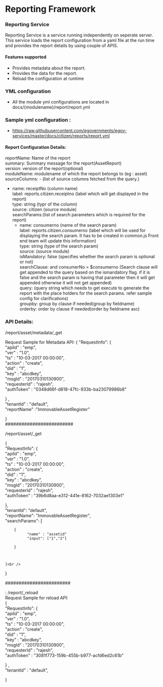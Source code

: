 # Reporting Framework
### Reporting Service
Reporting Service is a service running independently on seperate server. This service loads the report configuration from a yaml file at the run time and provides the report details by using
couple of APIS.
#### Features supported
- Provides metadata about the report.
- Provides the data for the report.
- Reload the configuration at runtime

### YML configuration
- All the module yml configurations are located in docs/{modulename}/report/report.yml

### Sample yml configuration : 
- https://raw.githubusercontent.com/egovernments/egov-services/master/docs/citizen/reports/report.yml


#### Report Configuration Details:
reportName: Name of the report<br />
summary: Summary message for the report(AssetReport)<br />
version: version of the report(optional)<br />
moduleName: modulename of which the report belongs to (eg : asset)<br />
sourceColumns: - (list of source columns fetched from the query.)<br />
- name: receiptNo (column name)<br />
  label: reports.citizen.receiptno (label which will get displayed in the report)<br />
  type: string (typr of the column)<br />
  source: citizen (source module)<br />
searchParams:(list of search parameters which is required for the report)<br />
  - name: consumerno (name of the search param)<br />
    label: reports.citizen.consumerno (label which will be used for displaying the search param. It has to be created in common.js Front end team will update this information)<br />
    type: string (type of the search param)<br />
    source: (source module)<br />
    isMandatory: false (specifies whether the search param is optional or not)<br />
    searchClause: and consumerNo = $consumerno (Search clause will get appended to the query based on the ismandatory flag. if it is false and the search param is having that parameter then it will get appended
    otherwise it will not get appended)<br />
query: (query string which needs to get execute to generate the report with the place holders for the search params. refer sample config for clarifications)<br />
groupby: group by clause if needed(group by fieldname)<br />
orderby: order by clause if needed(order by fieldname asc)<br />
### API Details:

/report/asset/metadata/_get

Request  Sample for Metadata API:
{
   "RequestInfo": {<br />
       "apiId" : "emp",<br />
       "ver" : "1.0",<br />
       "ts" : "10-03-2017 00:00:00",<br />
       "action" : "create",<br />
       "did" : "1",<br />
       "key" : "abcdkey",<br />
       "msgId" : "20170310130900",<br />
       "requesterId" : "rajesh",<br />
       "authToken" : "0348d66f-d818-47fc-933b-ba23079986b8"<br />
      
   } ,<br />
   "tenantId" : "default",<br />
   "reportName" :"ImmovableAssetRegister"<br />
   
}<br />
#########################

/report/asset/_get<br />

{<br />
   "RequestInfo": {<br />
       "apiId" : "emp",<br />
       "ver" : "1.0",<br />
       "ts" : "10-03-2017 00:00:00",<br />
       "action" : "create",<br />
       "did" : "1",<br />
       "key" : "abcdkey",<br />
       "msgId" : "20170310130900",<br />
       "requesterId" : "rajesh",<br />
       "authToken" : "39b6d8aa-e312-441e-8162-7032ae1303e1"<br />
      
   },<br />
    "tenantId": "default",<br />
    "reportName": "ImmovableAssetRegister",<br />
    "searchParams": [<br />
    	
    	{
              "name" : "assetid"
              "input": ["1","2"]
              
        }
        
        
        
    ]<br />
}<br />

########################

: /report/_reload<br />
Request Sample for reload API:<br />
{<br />
   "RequestInfo": {<br />
       "apiId" : "emp",<br />
       "ver" : "1.0",<br />
       "ts" : "10-03-2017 00:00:00",<br />
       "action" : "create",<br />
       "did" : "1",<br />
       "key" : "abcdkey",<br />
       "msgId" : "20170310130900",<br />
       "requesterId" : "rajesh",<br />
       "authToken" : "3081f773-159b-455b-b977-acfd6ed2c61b"<br />
      
   } ,<br />
   "tenantId" : "default",<br />
  
   
}<br />



